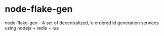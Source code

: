 # node-flake-gen
node-flake-gen -  A set of decentralized, k-ordered id generation services using nodejs + redis + lua
